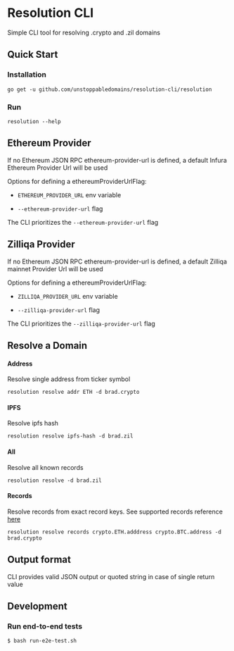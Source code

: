 # Resolution CLI

Simple CLI tool for resolving .crypto and .zil domains

## Quick Start

### Installation

`go get -u github.com/unstoppabledomains/resolution-cli/resolution`

### Run

`resolution --help`

## Ethereum Provider

If no Ethereum JSON RPC ethereum-provider-url is defined, a default Infura Ethereum Provider Url will be used

Options for defining a ethereumProviderUrlFlag:

- `ETHEREUM_PROVIDER_URL` env variable

- `--ethereum-provider-url` flag

The CLI prioritizes the `--ethereum-provider-url` flag

## Zilliqa Provider

If no Ethereum JSON RPC ethereum-provider-url is defined, a default Zilliqa mainnet Provider Url will be used

Options for defining a ethereumProviderUrlFlag:

- `ZILLIQA_PROVIDER_URL` env variable

- `--zilliqa-provider-url` flag

The CLI prioritizes the `--zilliqa-provider-url` flag

## Resolve a Domain

#### Address

Resolve single address from ticker symbol

`resolution resolve addr ETH -d brad.crypto`

#### IPFS

Resolve ipfs hash

`resolution resolve ipfs-hash -d brad.zil`

#### All

Resolve all known records

`resolution resolve -d brad.zil`

#### Records

Resolve records from exact record keys. See supported records reference [here](https://docs.unstoppabledomains.com/domain-registry-essentials/records-reference)

`resolution resolve records crypto.ETH.adddress crypto.BTC.address -d brad.crypto`

## Output format
CLI provides valid JSON output or quoted string in case of single return value

## Development

### Run end-to-end tests
```shell
$ bash run-e2e-test.sh
```
